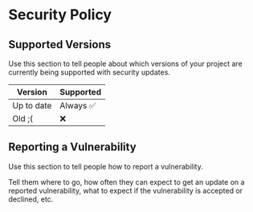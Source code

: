 # Security Policy

## Supported Versions

Use this section to tell people about which versions of your project are
currently being supported with security updates.

| Version | Supported          |
| ------- | ------------------ |
| Up to date   |Always :white_check_mark: |
| Old ;(  | :x:                |

## Reporting a Vulnerability

Use this section to tell people how to report a vulnerability.

Tell them where to go, how often they can expect to get an update on a
reported vulnerability, what to expect if the vulnerability is accepted or
declined, etc.
